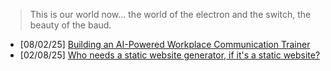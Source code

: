 > This is our world now... the world of the electron and the switch, the beauty of the baud.

- \[08/02/25\] [Building an AI-Powered Workplace Communication Trainer](posts/claudeairandpriming/README.md)
- \[02/08/25\] [Who needs a static website generator, if it's a static website?](posts/webgen/README.md)
